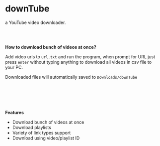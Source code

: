 # downTube
 a YouTube video downloader.

<br/><br/>

**How to download bunch of videos at once?**

Add video urls to `url.txt` and run the program, when prompt for URL just press `enter` without typing anything to download all videos in csv file to your PC.

Downloaded files will automatically saved to `Downloads/downTube`

<br/><br/>
- 
**Features**

- Download bunch of videos at once
- Download playlists
- Variety of link types support
- Download using video/playlist ID
